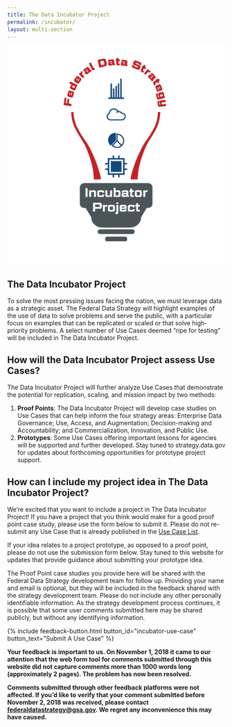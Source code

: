 ```yaml
---
title: The Data Incubator Project
permalink: /incubator/
layout: multi-section
---
```


<section class="usa-section">

<div class="usa-grid">
    <div class="usa-width-one-third">
      <img alt="The Data Incubator Project Logo" src="/assets/img/federal-data-strategy-incubator-project-logo.png">
    </div>
    <div class="usa-width-two-thirds"  markdown="1">

## The Data Incubator Project

To solve the most pressing issues facing the nation, we must leverage data as a strategic asset. The Federal Data Strategy will highlight examples of the use of data to solve problems and serve the public, with a particular focus on examples that can be replicated or scaled or that solve high-priority problems. A select number of Use Cases deemed “ripe for testing” will be included in The Data Incubator Project.

</div>

</div>
</section>

<section class="usa-section usa-section-dark">
<div class="usa-grid" markdown="1">

## How will the Data Incubator Project assess Use Cases?

The Data Incubator Project will further analyze Use Cases that demonstrate the potential for replication, scaling, and mission impact by two methods: 

1.  **Proof Points**: The Data Incubator Project will develop case studies on Use Cases that can help inform the four strategy areas: Enterprise Data Governance; Use, Access, and Augmentation; Decision-making and Accountability; and Commercialization, Innovation, and Public Use. 
2.  **Prototypes**: Some Use Cases offering important lessons for agencies will be supported and further developed. Stay tuned to strategy.data.gov for updates about forthcoming opportunities for prototype project support. 

</div>
</section>

<section class="usa-section">
<div class="usa-grid" markdown="1">

## How can I include my project idea in The Data Incubator Project?

We’re excited that you want to include a project in The Data Incubator Project! If you have a project that you think would make for a good proof point case study, please use the form below to submit it.  Please do not re-submit any Use Case that is already published in the [Use Case List](/use-cases).

If your idea relates to a project prototype, as opposed to a proof point, please do not use the submission form below. Stay tuned to this website for updates that provide guidance about submitting your prototype idea.

The Proof Point case studies you provide here will be shared with the Federal Data Strategy development team for follow up. Providing your name and email is optional, but they will be included in the feedback shared with the strategy development team. Please do not include any other personally identifiable information. As the strategy development process continues, it is possible that some user comments submitted here may be shared publicly, but without any identifying information.

{% include feedback-button.html button_id="incubator-use-case" button_text="Submit A Use Case" %}

**Your feedback is important to us. On November 1, 2018 it came to our attention that the web form tool for comments submitted through this website did not capture comments more than 1000 words long (approximately 2 pages). The problem has now been resolved.**

**Comments submitted through other feedback platforms were not affected.  If you’d like to verify that your comment submitted before November 2, 2018 was received, please contact [federaldatastrategy@gsa.gov](mailto:federaldatastrategy@gsa.gov). We regret any inconvenience this may have caused.**

</div>
</section>

